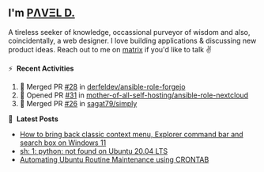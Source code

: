## I'm [PΛVΞL D.][homepage]

A tireless seeker of knowledge, occassional purveyor of wisdom and also, coincidentally, a web designer. I love building applications & discussing new product ideas. Reach out to me on [matrix][matrixto] if you'd like to talk ✌️


[homepage]: https://l.dimov.xyz/page?ref=github.com
[matrixto]: https://l.dimov.xyz/matrix?ref=github.com
[github]: https://l.dimov.xyz/github?ref=github.com

:zap: &nbsp;**Recent Activities**
  
<!--START_SECTION:activity-->
1. 🎉 Merged PR [#28](https://github.com/derfeldev/ansible-role-forgejo/pull/28) in [derfeldev/ansible-role-forgejo](https://github.com/derfeldev/ansible-role-forgejo)
2. 💪 Opened PR [#31](https://github.com/mother-of-all-self-hosting/ansible-role-nextcloud/pull/31) in [mother-of-all-self-hosting/ansible-role-nextcloud](https://github.com/mother-of-all-self-hosting/ansible-role-nextcloud)
3. 🎉 Merged PR [#26](https://github.com/sagat79/simply/pull/26) in [sagat79/simply](https://github.com/sagat79/simply)
<!--END_SECTION:activity-->

📑 &nbsp;**Latest Posts**

<!-- DIMOV-POST-LIST:START -->
- [How to bring back classic context menu, Explorer command bar and search box on Windows 11](https://www.dimov.xyz/how-to-bring-back-classic-context-menu-explorer-command-bar-and-search-box-on-windows-11/)
- [sh: 1: python: not found on Ubuntu 20.04 LTS](https://www.dimov.xyz/sh-1-python-not-found/)
- [Automating Ubuntu Routine Maintenance using CRONTAB](https://www.dimov.xyz/automating-ubuntu-routine-maintenance-using-crontab/)
<!-- DIMOV-POST-LIST:END -->
